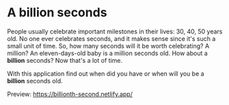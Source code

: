 # A **billion** seconds

People usually celebrate important milestones in their lives: 30, 40, 50 years old. No one ever celebrates seconds, and it makes sense since it's such a small unit of time. So, how many seconds will it be worth celebrating? A million? An eleven-days-old baby is a million seconds old. How about a **billion** seconds? Now that's a lot of time.

With this application find out when did you have or when will you be a **billion** seconds old.

Preview: https://billionth-second.netlify.app/
